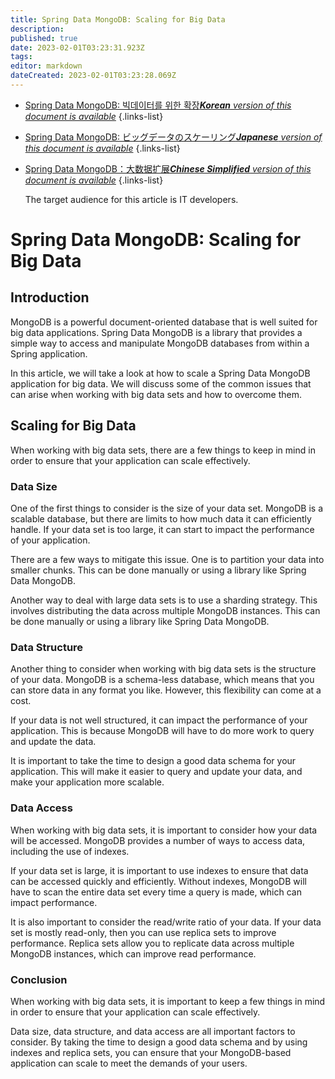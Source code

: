 ```yaml
---
title: Spring Data MongoDB: Scaling for Big Data
description: 
published: true
date: 2023-02-01T03:23:31.923Z
tags: 
editor: markdown
dateCreated: 2023-02-01T03:23:28.069Z
---
```


- [Spring Data MongoDB: 빅데이터를 위한 확장***Korean** version of this document is available*](/ko/Knowledge-base/Spring-Boot/spring-data-mongodb-scaling-for-big-data)
{.links-list}
- [Spring Data MongoDB: ビッグデータのスケーリング***Japanese** version of this document is available*](/ja/Knowledge-base/Spring-Boot/spring-data-mongodb-scaling-for-big-data)
{.links-list}
- [Spring Data MongoDB：大数据扩展***Chinese Simplified** version of this document is available*](/zh/Knowledge-base/Spring-Boot/spring-data-mongodb-scaling-for-big-data)
{.links-list}


  The target audience for this article is IT developers.

# Spring Data MongoDB: Scaling for Big Data

## Introduction

MongoDB is a powerful document-oriented database that is well suited for big data applications. Spring Data MongoDB is a library that provides a simple way to access and manipulate MongoDB databases from within a Spring application.

In this article, we will take a look at how to scale a Spring Data MongoDB application for big data. We will discuss some of the common issues that can arise when working with big data sets and how to overcome them.

## Scaling for Big Data

When working with big data sets, there are a few things to keep in mind in order to ensure that your application can scale effectively.

### Data Size

One of the first things to consider is the size of your data set. MongoDB is a scalable database, but there are limits to how much data it can efficiently handle. If your data set is too large, it can start to impact the performance of your application.

There are a few ways to mitigate this issue. One is to partition your data into smaller chunks. This can be done manually or using a library like Spring Data MongoDB.

Another way to deal with large data sets is to use a sharding strategy. This involves distributing the data across multiple MongoDB instances. This can be done manually or using a library like Spring Data MongoDB.

### Data Structure

Another thing to consider when working with big data sets is the structure of your data. MongoDB is a schema-less database, which means that you can store data in any format you like. However, this flexibility can come at a cost.

If your data is not well structured, it can impact the performance of your application. This is because MongoDB will have to do more work to query and update the data.

It is important to take the time to design a good data schema for your application. This will make it easier to query and update your data, and make your application more scalable.

### Data Access

When working with big data sets, it is important to consider how your data will be accessed. MongoDB provides a number of ways to access data, including the use of indexes.

If your data set is large, it is important to use indexes to ensure that data can be accessed quickly and efficiently. Without indexes, MongoDB will have to scan the entire data set every time a query is made, which can impact performance.

It is also important to consider the read/write ratio of your data. If your data set is mostly read-only, then you can use replica sets to improve performance. Replica sets allow you to replicate data across multiple MongoDB instances, which can improve read performance.

### Conclusion

When working with big data sets, it is important to keep a few things in mind in order to ensure that your application can scale effectively.

Data size, data structure, and data access are all important factors to consider. By taking the time to design a good data schema and by using indexes and replica sets, you can ensure that your MongoDB-based application can scale to meet the demands of your users.